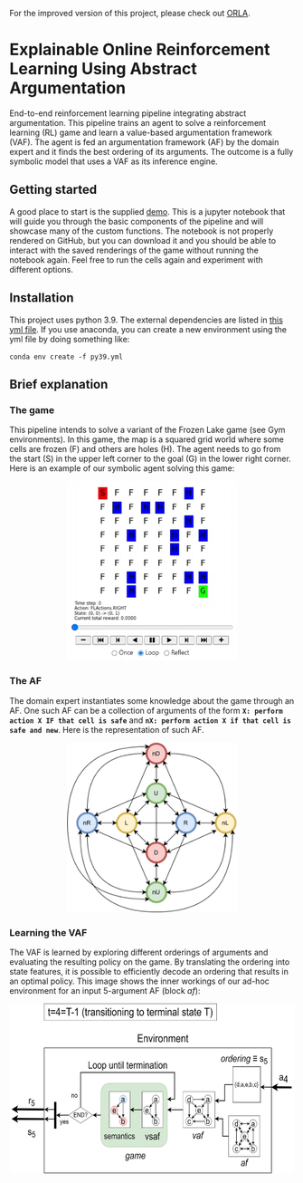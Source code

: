 For the improved version of this project, please check out [ORLA](https://github.com/omcandido/ORLA).

# Explainable Online Reinforcement Learning Using Abstract Argumentation
End-to-end reinforcement learning pipeline integrating abstract argumentation. This pipeline trains an agent to solve a reinforcement learning (RL) game and learn a value-based argumentation framework (VAF). The agent is fed an argumentation framework (AF) by the domain expert and it finds the best ordering of its arguments. The outcome is a fully symbolic model that uses a VAF as its inference engine.
## Getting started
A good place to start is the supplied [demo](https://github.com/omcandido/RL-AA/blob/main/src/demo.ipynb). This is a jupyter notebook that will guide you through the basic components of the pipeline and will showcase many of the custom functions. The notebook is not properly rendered on GitHub, but you can download it and you should be able to interact with the saved renderings of the game without running the notebook again. Feel free to run the cells again and experiment with different options.

## Installation
This project uses python 3.9. The external dependencies are listed in [this yml file](https://github.com/omcandido/RL-AA/blob/main/py39.yml). If you use anaconda, you can create a new environment using the yml file by doing something like:
```
conda env create -f py39.yml
```

## Brief explanation
### The game
This pipeline intends to solve a variant of the Frozen Lake game (see Gym environments). In this game, the map is a squared grid world where some cells are frozen (F) and others are holes (H). The agent needs to go from the start (S) in the upper left corner to the goal (G) in the lower right corner. Here is an example of our symbolic agent solving this game: 

<p align="center">
  <img src="imgs/FFL.gif" width="300px" alt="Text-based renderisation of the Frozen Lake game">
</p>

### The AF
The domain expert instantiates some knowledge about the game through an AF. One such AF can be a collection of arguments of the form <b>`X: perform action X IF that cell is safe`</b> and <b>`nX: perform action X if that cell is safe and new`</b>. Here is the representation of such AF.
<p align="center">
  <img src="imgs/AF.png" width="300px" alt="Proposed argumentation framework to solve the Foggy Frozen Lake game">
</p>

### Learning the VAF
The VAF is learned by exploring different orderings of arguments and evaluating the resulting policy on the game. By translating the ordering into state features, it is possible to efficiently decode an ordering that results in an optimal policy. This image shows the inner workings of our ad-hoc environment for an input 5-argument AF (block _af_):
<p align="center">
  <img src="imgs/env.png" height="300px" alt="Detail of the environment block">
</p>


